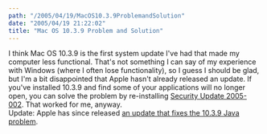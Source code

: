```yaml
---
path: "/2005/04/19/MacOS10.3.9ProblemandSolution" 
date: "2005/04/19 21:22:02" 
title: "Mac OS 10.3.9 Problem and Solution" 
---
```

I think Mac OS 10.3.9 is the first system update I've had that made my computer less functional. That's not something I can say of my experience with Windows (where I often lose functionality), so I guess I should be glad, but I'm a bit disappointed that Apple hasn't already released an update. If you've installed 10.3.9 and find some of your applications will no longer open, you can solve the problem by re-installing <a href="http://www.apple.com/support/downloads/securityupdate2005002macosx1034orlater.html">Security Update 2005-002</a>. That worked for me, anyway.<br>Update: Apple has since released <a href="http://www.versiontracker.com/dyn/moreinfo/macosx/21527">an update that fixes the 10.3.9 Java problem</a>.